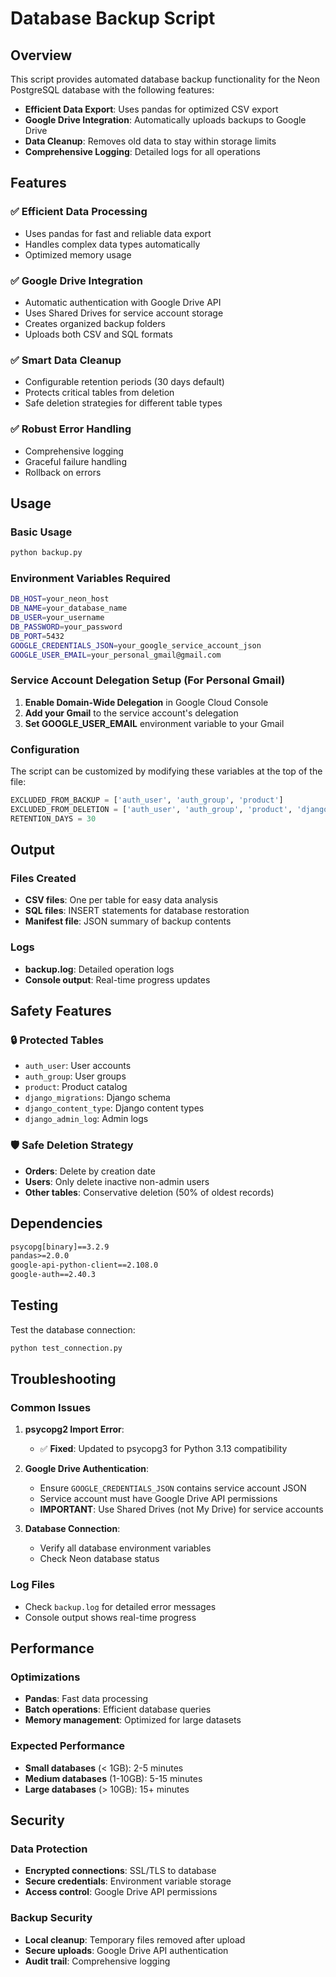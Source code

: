 # Database Backup Script

## Overview
This script provides automated database backup functionality for the Neon PostgreSQL database with the following features:

- **Efficient Data Export**: Uses pandas for optimized CSV export
- **Google Drive Integration**: Automatically uploads backups to Google Drive
- **Data Cleanup**: Removes old data to stay within storage limits
- **Comprehensive Logging**: Detailed logs for all operations

## Features

### ✅ **Efficient Data Processing**
- Uses pandas for fast and reliable data export
- Handles complex data types automatically
- Optimized memory usage

### ✅ **Google Drive Integration**
- Automatic authentication with Google Drive API
- Uses Shared Drives for service account storage
- Creates organized backup folders
- Uploads both CSV and SQL formats

### ✅ **Smart Data Cleanup**
- Configurable retention periods (30 days default)
- Protects critical tables from deletion
- Safe deletion strategies for different table types

### ✅ **Robust Error Handling**
- Comprehensive logging
- Graceful failure handling
- Rollback on errors

## Usage

### Basic Usage
```bash
python backup.py
```

### Environment Variables Required
```bash
DB_HOST=your_neon_host
DB_NAME=your_database_name
DB_USER=your_username
DB_PASSWORD=your_password
DB_PORT=5432
GOOGLE_CREDENTIALS_JSON=your_google_service_account_json
GOOGLE_USER_EMAIL=your_personal_gmail@gmail.com
```

### Service Account Delegation Setup (For Personal Gmail)
1. **Enable Domain-Wide Delegation** in Google Cloud Console
2. **Add your Gmail** to the service account's delegation
3. **Set GOOGLE_USER_EMAIL** environment variable to your Gmail

### Configuration
The script can be customized by modifying these variables at the top of the file:

```python
EXCLUDED_FROM_BACKUP = ['auth_user', 'auth_group', 'product']
EXCLUDED_FROM_DELETION = ['auth_user', 'auth_group', 'product', 'django_migrations']
RETENTION_DAYS = 30
```

## Output

### Files Created
- **CSV files**: One per table for easy data analysis
- **SQL files**: INSERT statements for database restoration
- **Manifest file**: JSON summary of backup contents

### Logs
- **backup.log**: Detailed operation logs
- **Console output**: Real-time progress updates

## Safety Features

### 🔒 **Protected Tables**
- `auth_user`: User accounts
- `auth_group`: User groups
- `product`: Product catalog
- `django_migrations`: Django schema
- `django_content_type`: Django content types
- `django_admin_log`: Admin logs

### 🛡️ **Safe Deletion Strategy**
- **Orders**: Delete by creation date
- **Users**: Only delete inactive non-admin users
- **Other tables**: Conservative deletion (50% of oldest records)

## Dependencies

```txt
psycopg[binary]==3.2.9
pandas>=2.0.0
google-api-python-client==2.108.0
google-auth==2.40.3
```

## Testing

Test the database connection:
```bash
python test_connection.py
```

## Troubleshooting

### Common Issues

1. **psycopg2 Import Error**: 
   - ✅ **Fixed**: Updated to psycopg3 for Python 3.13 compatibility

2. **Google Drive Authentication**:
   - Ensure `GOOGLE_CREDENTIALS_JSON` contains service account JSON
   - Service account must have Google Drive API permissions
   - **IMPORTANT**: Use Shared Drives (not My Drive) for service accounts

3. **Database Connection**:
   - Verify all database environment variables
   - Check Neon database status

### Log Files
- Check `backup.log` for detailed error messages
- Console output shows real-time progress

## Performance

### Optimizations
- **Pandas**: Fast data processing
- **Batch operations**: Efficient database queries
- **Memory management**: Optimized for large datasets

### Expected Performance
- **Small databases** (< 1GB): 2-5 minutes
- **Medium databases** (1-10GB): 5-15 minutes
- **Large databases** (> 10GB): 15+ minutes

## Security

### Data Protection
- **Encrypted connections**: SSL/TLS to database
- **Secure credentials**: Environment variable storage
- **Access control**: Google Drive API permissions

### Backup Security
- **Local cleanup**: Temporary files removed after upload
- **Secure uploads**: Google Drive API authentication
- **Audit trail**: Comprehensive logging 